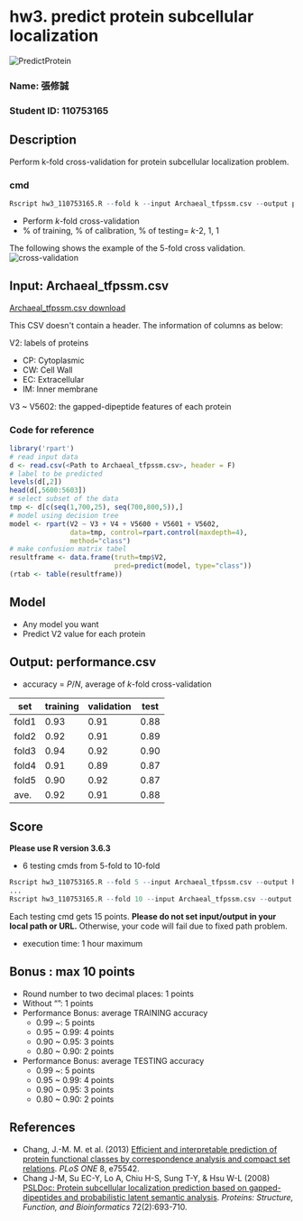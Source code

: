 # hw3. predict protein subcellular localization

![PredictProtein](/images/img1.png)

### Name: 張修誠
### Student ID: 110753165

## Description
Perform k-fold cross-validation for protein subcellular localization problem.

### cmd
```R
Rscript hw3_110753165.R --fold k --input Archaeal_tfpssm.csv --output performance.csv
```
* Perform *k*-fold cross-validation
* % of training, % of calibration, % of testing= *k*-2, 1, 1

The following shows the example of the 5-fold cross validation.
![cross-validation](/images/img2.png)

## Input: Archaeal_tfpssm.csv

[Archaeal_tfpssm.csv download](https://drive.google.com/file/d/1L-gv1dPaEonnaASeBtakePT1t3FJwPFI/view?usp=sharing)

This CSV doesn't contain a header. The information of columns as below:

V2: labels of proteins

* CP: Cytoplasmic
* CW: Cell Wall
* EC: Extracellular
* IM: Inner membrane

V3 ~ V5602: the gapped-dipeptide features of each protein

### Code for reference

```R
library('rpart')
# read input data
d <- read.csv(<Path to Archaeal_tfpssm.csv>, header = F)
# label to be predicted
levels(d[,2])
head(d[,5600:5603])
# select subset of the data
tmp <- d[c(seq(1,700,25), seq(700,800,5)),]
# model using decision tree
model <- rpart(V2 ~ V3 + V4 + V5600 + V5601 + V5602,
               data=tmp, control=rpart.control(maxdepth=4),
               method="class")
# make confusion matrix tabel
resultframe <- data.frame(truth=tmp$V2,
                          pred=predict(model, type="class"))
(rtab <- table(resultframe)) 
```

## Model

* Any model you want
* Predict V2 value for each protein

## Output: performance.csv

* accuracy = *P*/*N*, average of *k*-fold cross-validation

set|training|validation|test
---|---|---|---
fold1|0.93|0.91|0.88
fold2|0.92|0.91|0.89
fold3|0.94|0.92|0.90
fold4|0.91|0.89|0.87
fold5|0.90|0.92|0.87
ave.|0.92|0.91|0.88

## Score

**Please use R version 3.6.3**

* 6 testing cmds from 5-fold to 10-fold
```R
Rscript hw3_110753165.R --fold 5 --input Archaeal_tfpssm.csv --output hw4/your_ID/output1.csv
...
Rscript hw3_110753165.R --fold 10 --input Archaeal_tfpssm.csv --output hw4/your_ID/output6.csv
```
Each testing cmd gets 15 points.
**Please do not set input/output in your local path or URL.** 
Otherwise, your code will fail due to fixed path problem.
* execution time: 1 hour maximum


## Bonus : max 10 points
* Round number to two decimal places: 1 points
* Without “”: 1 points
* Performance Bonus: average TRAINING accuracy
  * 0.99 ~: 5 points
  * 0.95 ~ 0.99: 4 points
  * 0.90 ~ 0.95: 3 points
  * 0.80 ~ 0.90: 2 points
* Performance Bonus: average TESTING accuracy
  * 0.99 ~: 5 points
  * 0.95 ~ 0.99: 4 points
  * 0.90 ~ 0.95: 3 points
  * 0.80 ~ 0.90: 2 points

## References
* Chang, J.-M. M. et al. (2013) [Efficient and interpretable prediction of protein functional classes by correspondence analysis and compact set relations](https://journals.plos.org/plosone/article?id=10.1371/journal.pone.0075542). *PLoS ONE* 8, e75542.
* Chang J-M, Su EC-Y, Lo A, Chiu H-S, Sung T-Y, & Hsu W-L (2008) [PSLDoc: Protein subcellular localization prediction based on gapped-dipeptides and probabilistic latent semantic analysis](https://onlinelibrary.wiley.com/doi/full/10.1002/prot.21944). *Proteins: Structure, Function, and Bioinformatics* 72(2):693-710.
